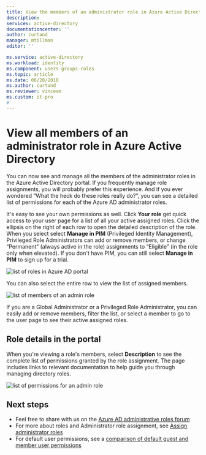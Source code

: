 ```yaml
---
title: View the members of an administrator role in Azure Active Directory | Microsoft Docs
description: 
services: active-directory
documentationcenter: ''
author: curtand
manager: mtillman
editor: ''

ms.service: active-directory
ms.workload: identity
ms.component: users-groups-roles
ms.topic: article
ms.date: 06/28/2018
ms.author: curtand
ms.reviewer: vincesm
ms.custom: it-pro
#
---
```

# View all members of an administrator role in Azure Active Directory

You can now see and manage all the members of the administrator roles in the Azure Active Directory portal. If you frequently manage role assignments, you will probably prefer this experience. And if you ever wondered “What the heck do these roles really do?”, you can see a detailed list of permissions for each of the Azure AD administrator roles.

It's easy to see your own permissions as well. Click **Your role** get quick access to your user page for a list of all your active assigned roles. Click the ellipsis on the right of each row to open the detailed description of the role. When you select select **Manage in PIM** (Privileged Identity Management), Privileged Role Administrators can add or remove members, or change “Permanent” (always active in the role) assignments to “Eligible” (in the role only when elevated). If you don't have PIM, you can still select **Manage in PIM** to sign up for a trial.

![list of roles in Azure AD portal](../media/directory-manage-roles-portal/role-list.png)

You can also select the entire row to view the list of assigned members.

![list of members of an admin role](../media/directory-manage-roles-portal/member-list.png)

If you are a Global Administrator or a Privileged Role Administrator, you can easily add or remove members, filter the list, or select a member to go to the user page to see their active assigned roles.

## Role details in the portal

When you're viewing a role's members, select **Description** to see the complete list of permissions granted by the role assignment. The page includes links to relevant documentation to help guide you through managing directory roles.

![list of permissions for an admin role](../media/directory-manage-roles-portal/role-description.png)


## Next steps

* Feel free to share with us on the [Azure AD administrative roles forum](https://feedback.azure.com/forums/169401-azure-active-directory?category_id=166032)
* For more about roles and Administrator role assignment, see [Assign administrator roles](active-directory-assign-admin-roles-azure-portal.md)
* For default user permissions, see a [comparison of default guest and member user permissions](..\fundamentals\users-default-permissions.md)
